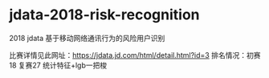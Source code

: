 # jdata-2018-risk-recognition
2018 jdata 基于移动网络通讯行为的风险用户识别

比赛详情见此网址：https://jdata.jd.com/html/detail.html?id=3
排名情况：初赛18 复赛27
统计特征+lgb一把梭
